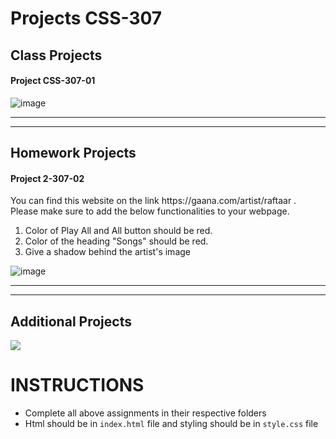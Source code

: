 # Projects CSS-307

## Class Projects

#### Project CSS-307-01

![image](https://user-images.githubusercontent.com/113756096/192532080-ad708dbf-3ef5-4e0f-beaf-ee891079ed7e.png)

<hr>
<hr>

## Homework Projects

#### Project 2-307-02

<p> You can find this website on the link https://gaana.com/artist/raftaar . 
Please make sure to add the below functionalities to your webpage. </p>
<ol>
  <li> Color of Play All and All button should be red. </li>
  <li> Color of the heading "Songs" should be red. </li>
  <li> Give a shadow behind the artist's image </li>
</ol>
 
![image](https://user-images.githubusercontent.com/113756096/192530418-a54a787e-922d-459a-9fa1-c09b727da30a.png)

<hr>
<hr>

## Additional Projects

<img src="https://github.com/geeksterin/web-assignment/blob/main/02-CSS/210%20Advance%20CSS%20Selectors/images/Chaayos.png">


# INSTRUCTIONS
- Complete all above assignments in their respective folders
- Html should be in ```index.html``` file and styling should be in ```style.css``` file